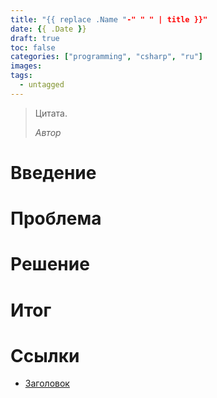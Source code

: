 ```yaml
---
title: "{{ replace .Name "-" " " | title }}"
date: {{ .Date }}
draft: true
toc: false
categories: ["programming", "csharp", "ru"]
images:
tags:
  - untagged
---
```


> Цитата.
> 
> *Автор*

# Введение

# Проблема

# Решение

# Итог

# Ссылки

* [Заголовок](Ссылка)